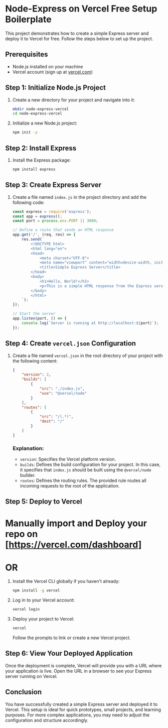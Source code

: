 # Node-Express on Vercel Free Setup Boilerplate

This project demonstrates how to create a simple Express server and deploy it to Vercel for free. Follow the steps below to set up the project.

## Prerequisites

- Node.js installed on your machine
- Vercel account (sign up at [vercel.com](https://vercel.com))

## Step 1: Initialize Node.js Project

1. Create a new directory for your project and navigate into it:
    ```sh
    mkdir node-express-vercel
    cd node-express-vercel
    ```

2. Initialize a new Node.js project:
    ```sh
    npm init -y
    ```

## Step 2: Install Express

1. Install the Express package:
    ```sh
    npm install express
    ```

## Step 3: Create Express Server

1. Create a file named `index.js` in the project directory and add the following code:

    ```js
    const express = require('express');
    const app = express();
    const port = process.env.PORT || 3000;

    // Define a route that sends an HTML response
    app.get('/', (req, res) => {
        res.send(`
            <!DOCTYPE html>
            <html lang="en">
            <head>
                <meta charset="UTF-8">
                <meta name="viewport" content="width=device-width, initial-scale=1.0">
                <title>Simple Express Server</title>
            </head>
            <body>
                <h1>Hello, World!</h1>
                <p>This is a simple HTML response from the Express server.</p>
            </body>
            </html>
        `);
    });

    // Start the server
    app.listen(port, () => {
        console.log(`Server is running at http://localhost:${port}`);
    });
    ```

## Step 4: Create `vercel.json` Configuration

1. Create a file named `vercel.json` in the root directory of your project with the following content:

    ```json
    {
        "version": 2,
        "builds": [
            {
                "src": "./index.js",
                "use": "@vercel/node"
            }
        ],
        "routes": [
            {
                "src": "/(.*)",
                "dest": "/"
            }
        ]
    }
    ```

    ### Explanation:
    - `version`: Specifies the Vercel platform version.
    - `builds`: Defines the build configuration for your project. In this case, it specifies that `index.js` should be built using the `@vercel/node` builder.
    - `routes`: Defines the routing rules. The provided rule routes all incoming requests to the root of the application.

## Step 5: Deploy to Vercel 
# Manually import and Deploy your repo on [https://vercel.com/dashboard]
# OR
1. Install the Vercel CLI globally if you haven't already:
    ```sh
    npm install -g vercel
    ```

2. Log in to your Vercel account:
    ```sh
    vercel login
    ```

3. Deploy your project to Vercel:
    ```sh
    vercel
    ```

    Follow the prompts to link or create a new Vercel project.

## Step 6: View Your Deployed Application

Once the deployment is complete, Vercel will provide you with a URL where your application is live. Open the URL in a browser to see your Express server running on Vercel.

## Conclusion

You have successfully created a simple Express server and deployed it to Vercel. This setup is ideal for quick prototypes, small projects, and learning purposes. For more complex applications, you may need to adjust the configuration and structure accordingly.
